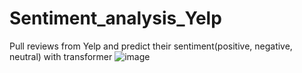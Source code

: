 # Sentiment_analysis_Yelp
Pull reviews from Yelp and predict their sentiment(positive, negative, neutral) with transformer
![image](https://user-images.githubusercontent.com/84426364/191148527-4956ad77-17f0-4163-9d8f-97d04a3493d8.png)


